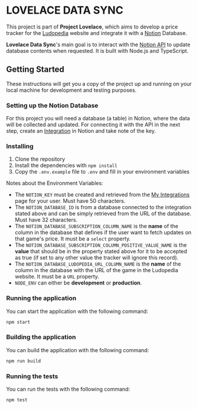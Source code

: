 # LOVELACE DATA SYNC

This project is part of **Project Lovelace**, which aims to develop a price tracker for the [Ludopedia](https://ludopedia.com.br/) website and integrate it with a [Notion](https://www.notion.so) Database.

**Lovelace Data Sync**'s main goal is to interact with the [Notion API](https://developers.notion.com/) to update database contents when requested. It is built with Node.js and TypeScript.

## Getting Started

These instructions will get you a copy of the project up and running on your local machine for development and testing purposes.

### Setting up the Notion Database

For this project you will need a database (a table) in Notion, where the data will be collected and updated. For connecting it with the API in the next step, create an [Integration](https://www.notion.so/my-integrations) in Notion and take note of the key.

### Installing

1. Clone the repository
2. Install the dependencies with `npm install`
3. Copy the `.env.example` file to `.env` and fill in your environment variables

Notes about the Environment Variables:

- The `NOTION_KEY` must be created and retrieved from the [My Integrations](https://www.notion.so/my-integrations) page for your user. Must have 50 characters.
- The `NOTION_DATABASE_ID` is from a database connected to the integration stated above and can be simply retrieved from the URL of the database. Must have 32 characters.
- The `NOTION_DATABASE_SUBSCRIPTION_COLUMN_NAME` is the **name** of the column in the database that defines if the user want to fetch updates on that game's price. It must be a `select` property.
- The `NOTION_DATABASE_SUBSCRIPTION_COLUMN_POSITIVE_VALUE_NAME` is the **value** that should be in the property stated above for it to be accepted as true (if set to any other value the tracker will ignore this record).
- The `NOTION_DATABASE_LUDOPEDIA_URL_COLUMN_NAME` is the **name** of the column in the database with the URL of the game in the Ludopedia website. It must be a `URL` property.
- `NODE_ENV` can either be **development** or **production**.

### Running the application

You can start the application with the following command:

```sh
npm start
```

### Building the application

You can build the application with the following command:

```sh
npm run build
```

### Running the tests

You can run the tests with the following command:

```sh
npm test
```
